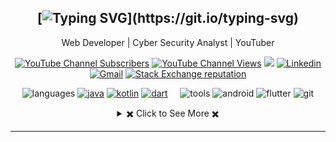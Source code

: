 <div align="center">

[![Typing SVG](https://readme-typing-svg.herokuapp.com?font=Source+Code+Pro&pause=1000&center=true&vCenter=true&width=435&height=24&lines=Hello+World!;This+is+devmehedi101..;Welcome+to+my+Profile!)](https://git.io/typing-svg)
---
Web Developer | Cyber Security Analyst | YouTuber
  
[![YouTube Channel Subscribers](https://img.shields.io/youtube/channel/subscribers/UCsONqe4261c6toTEh_wMgNA?style=social)](https://www.youtube.com/@SecurityTalent/)
[![YouTube Channel Views](https://img.shields.io/youtube/channel/views/UCsONqe4261c6toTEh_wMgNA?style=social)](https://www.youtube.com/@SecurityTalent/about)
[![](https://komarev.com/ghpvc/?username=ShakilAhmedShaj)](https://github.com/devmehedi101)
[![Linkedin](https://img.shields.io/badge/linked-in-369?style=flat-square&logo=linkedin&logoColor=white&color=blue)](https://linkedin.com/in/devmehedi101)
[![Gmail](https://img.shields.io/badge/%20-Send%20Mail-black?color=007EC6&labelColor=555555&logo=gmail&logoColor=f5f7fe)](mailto:devmehedi101@gmail.com?subject=From%20GitHub&&body=Hi,%20there.%20Found%20you%20on%20GitHub!%20Let's%20talk%20about...)
  <a href="https://stackoverflow.com/users/19865785/devmehedi101">
    <img alt="Stack Exchange reputation" src="https://img.shields.io/stackexchange/stackoverflow/r/7728628?color=orange&label=reputation&logo=stackoverflow">
  </a>
  
</div>

<div align="center">
  
![languages](https://img.shields.io/static/v1?label=&message=languages:&color=111&style=flat-square)
[![java](https://img.shields.io/static/v1?logo=java&label=&message=JAVA&color=36465D&logoColor=AAA&style=flat-square)](https://github.com/ShakilAhmedShaj?tab=repositories&language=java)
[![kotlin](https://img.shields.io/static/v1?logo=kotlin&label=&message=kotlin&color=36465D&logoColor=AAA&style=flat-square)](https://github.com/ShakilAhmedShaj?tab=repositories&language=kotlin)
[![dart](https://img.shields.io/static/v1?logo=dart&label=&message=dart&color=36465D&logoColor=AAA&style=flat-square)](#)
&nbsp;&nbsp;&nbsp;
![tools](https://img.shields.io/static/v1?label=&message=tools:&color=111&style=flat-square)
![android](https://img.shields.io/static/v1?logo=android&label=&message=android&color=36465D&logoColor=AAA&style=flat-square)
![flutter](https://img.shields.io/static/v1?logo=flutter&label=&message=flutter&color=36465D&logoColor=AAA&style=flat-square)
![git](https://img.shields.io/static/v1?logo=git&label=&message=git&color=36465D&logoColor=AAA&style=flat-square)
  
<!-- https://github.com/anuraghazra/github-readme-stats -->
<details> 
  <summary> ✖️ Click to See More ✖️</summary>
  <br/>  
  
  ### &#x1f4c8; GitHub Stats
  
<p align="center" >
  
[![Top Langs](https://github-readme-stats.vercel.app/api/top-langs/?username=devmehedi101&langs_count=6&count_private=true&layout=compact&theme=react&hide_border=true&bg_color=1F222E&title_color=F85D7F&icon_color=F8D866&hide=Jupyter%20Notebook,html,css,tsql,hack)](https://github.com/devmehedi101) <img height="165" src="http://github-readme-streak-stats.herokuapp.com?user=devmehedi101&theme=tokyonight&hide_border=true&background=1F222E" />
  
</p>
  
<b>Note:</b> Top languages is only a metric of the languages my public code consists of and doesn't reflect experience or skill level.
  
</details>
 
  
</div>

---

